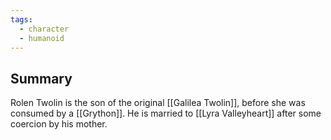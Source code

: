```yaml
---
tags:
  - character
  - humanoid
---
```

## Summary

Rolen Twolin is the son of the original [[Galilea Twolin]], before she was consumed by a [[Grython]]. He is married to [[Lyra Valleyheart]] after some coercion by his mother.